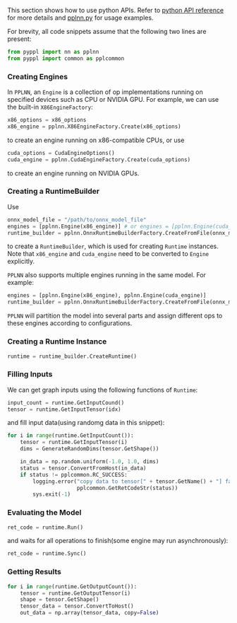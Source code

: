 This section shows how to use python APIs. Refer to [python API reference](python-api-reference.md) for more details and [pplnn.py](../../tools/pplnn.py) for usage examples.

For brevity, all code snippets assume that the following two lines are present:

```python
from pyppl import nn as pplnn
from pyppl import common as pplcommon
```

### Creating Engines

In `PPLNN`, an `Engine` is a collection of op implementations running on specified devices such as CPU or NVIDIA GPU. For example, we can use the built-in `X86EngineFactory`:

```python
x86_options = x86_options
x86_engine = pplnn.X86EngineFactory.Create(x86_options)
```

to create an engine running on x86-compatible CPUs, or use

```python
cuda_options = CudaEngineOptions()
cuda_engine = pplnn.CudaEngineFactory.Create(cuda_options)
```

to create an engine running on NVIDIA GPUs.

### Creating a RuntimeBuilder

Use

```python
onnx_model_file = "/path/to/onnx_model_file"
engines = [pplnn.Engine(x86_engine)] # or engines = [pplnn.Engine(cuda_engine)]
runtime_builder = pplnn.OnnxRuntimeBuilderFactory.CreateFromFile(onnx_model_file, engines)
```

to create a `RuntimeBuilder`, which is used for creating `Runtime` instances. Note that `x86_engine` and `cuda_engine` need to be converted to `Engine` explicitly.

`PPLNN` also supports multiple engines running in the same model. For example:

```python
engines = [pplnn.Engine(x86_engine), pplnn.Engine(cuda_engine)]
runtime_builder = pplnn.OnnxRuntimeBuilderFactory.CreateFromFile(onnx_model_file, engines)
```

`PPLNN` will partition the model into several parts and assign different ops to these engines according to configurations.

### Creating a Runtime Instance

```python
runtime = runtime_builder.CreateRuntime()
```

### Filling Inputs

We can get graph inputs using the following functions of `Runtime`:

```python
input_count = runtime.GetInputCound()
tensor = runtime.GetInputTensor(idx)
```

and fill input data(using randomg data in this snippet):

```python
for i in range(runtime.GetInputCount()):
    tensor = runtime.GetInputTensor(i)
    dims = GenerateRandomDims(tensor.GetShape())

    in_data = np.random.uniform(-1.0, 1.0, dims)
    status = tensor.ConvertFromHost(in_data)
    if status != pplcommon.RC_SUCCESS:
        logging.error("copy data to tensor[" + tensor.GetName() + "] failed: " +
                      pplcommon.GetRetCodeStr(status))
        sys.exit(-1)
```

### Evaluating the Model

```python
ret_code = runtime.Run()
```

and waits for all operations to finish(some engine may run asynchronously):

```python
ret_code = runtime.Sync()
```

### Getting Results

```python
for i in range(runtime.GetOutputCount()):
    tensor = runtime.GetOutputTensor(i)
    shape = tensor.GetShape()
    tensor_data = tensor.ConvertToHost()
    out_data = np.array(tensor_data, copy=False)
```
